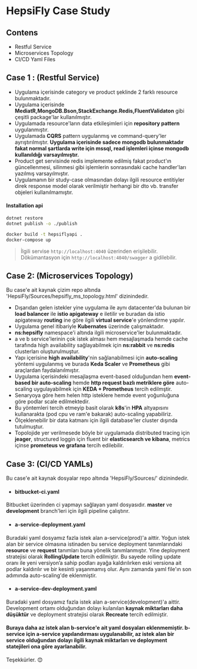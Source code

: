 # HepsiFly Case Study

## Contens
- Restful Service
- Microservices Topology
- CI/CD Yaml Files

## Case 1 : (Restful Service)
* Uygulama içerisinde category ve product şeklinde 2 farklı resource bulunmaktadır. 
* Uygulama içerisinde **MediatR,MongoDB.Bson,StackExchange.Redis,FluentValidaton** gibi çeşitli package'lar kullanılmıştır. 
* Uygulamada resource'ların data etkileşimleri için **repository pattern** uygulanmıştır.
* Uygulamada **CQRS** pattern uygulanmış ve command-query'ler ayrıştırılmıştır. **Uygulama içerisinde sadece mongodb bulunmaktadır fakat normal şartlarda write için mssql, read işlemleri içinse mongodb kullanıldığı varsayılmıştır.**
* Product get servisinde redis implemente edilmiş fakat product'ın güncellenmesi, silinmesi gibi işlemlerin sonrasındaki cache handler'ları yazılmış varsayılmıştır.
* Uygulamanın bir study-case olmasından dolayı ilgili resource entitiyler direk response model olarak verilmiştir herhangi bir dto vb. transfer objeleri kullanılmamıştır.

#### Installation api
```bash
dotnet restore
dotnet publish -o ./publish

docker build -t hepsiflyapi . 
docker-compose up
```

>İlgili servise `http://localhost:4040` üzerinden erişilebilir.
 Dökümantasyon için `http://localhost:4040/swagger` a gidilebilir.



## Case 2: (Microservices Topology)

Bu case'e ait kaynak çizim repo altında 'HepsiFly/Sources/hepsifly_ms_topology.html' dizinindedir.
- Dışarıdan gelen istekler yine uygulama ile aynı datacenter'da bulunan bir **load balancer** ile **istio apigateway** e iletilir ve buradan da istio apigateway **routing** ine göre ilgili **virtual service**'e yönlendirme yapılır.
- Uygulama genel itibariyle **Kubernates** üzerinde çalışmaktadır. 
- **ns:hepsifly** namespace'i altında ilgili microservice'ler bulunmaktadır. 
- a ve b service'lerinin çok istek alması hem mesajlaşmada hemde cache tarafında high availability sağlayabilmek için **ns:rabbit** ve **ns:redis** clusterları oluşturulmuştur.
- Yapı içerisine **high availability**'nin sağlanabilmesi için **auto-scaling** yöntemi uygulanmış ve burada **Keda Scaler** ve **Prometheus** gibi araçlardan faydalanılmıştır.
- Uygulama içerisindeki mesajlaşma event-based olduğundan hem **event-based bir auto-scaling** hemde **http request bazlı metriklere göre** auto-scaling uygulayabilmek için **KEDA + Prometheus** tercih edilmştir. 
- Senaryoya göre hem helen http isteklere hemde event yoğunluğuna göre podlar scale edilmektedir. 
- Bu yöntemleri tercih etmeyip basit olarak **k8s**'in **HPA** altyapısını kullanarakta (pod cpu ve ram'e bakarak) auto-scaling yapabiliriz.
- Ölçeklenebilir bir data katmanı için ilgili database'ler cluster dışında tutulmuştur.
- Topolojide yer verilmesede böyle bir uygulamada distributed tracing için **jeager**, structured loggin için fluent bir **elasticsearch ve kibana**, metrics içinse **prometeus ve grafana** tercih edilebilir.

## Case 3: (CI/CD YAMLs)
Bu case'e ait kaynak dosyalar repo altında 'HepsiFly/Sources/' dizinindedir.

- #### bitbucket-ci.yaml
 Bitbucket üzerinden ci yapmayı sağlayan yaml dosyasıdır. **master** ve **development** branch'leri için ilgili pipeline çalıştırır.

- #### a-service-deployment.yaml 
Buradaki yaml dosyamız fazla istek alan a-service(prod)'a aittir. 
Yoğun istek alan bir service olmasına istinaden bu service deployment tanımlarındaki **resource** ve **request** tanımları buna yönelik tanımlanmıştır.
Yine deployment stratejisi olarak **RollingUpdate** tercih edilmiştir. 
Bu sayede rolling update oranı ile yeni versiyon’a sahip podları ayağa kaldırılırken eski versiona ait podlar kaldırılır ve bir kesinti yaşanmamış olur.
Aynı zamanda yaml file'ın son adımında auto-scaling'de eklenmiştir.

- #### a-service-dev-deployment.yaml
Buradaki yaml dosyamız fazla istek alan a-service(development)'a aittir.
Development ortamı olduğundan dolayı kulanılan **kaynak miktarları daha düşüktür** ve deployment stratejisi olarak **Recreate** tercih edilmiştir. 

#### Buraya daha az istek alan b-service'e ait yaml dosyaları eklenmemiştir. b-service için a-service yapılandırması uygulanabilir, az istek alan bir service olduğundan dolayı ilgili kaynak miktarları ve deployment statejileri ona göre ayarlanabilir.

Teşekkürler. :blush:
